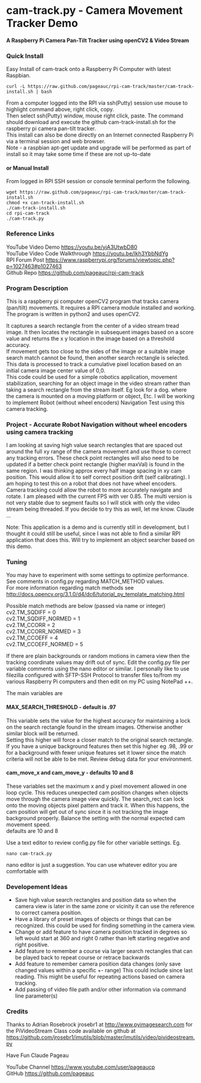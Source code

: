 # cam-track.py  - Camera Movement Tracker Demo
#### A Raspberry Pi Camera Pan-Tilt Tracker using openCV2 & Video Stream

### Quick Install   
Easy Install of cam-track onto a Raspberry Pi Computer with latest Raspbian. 

    curl -L https://raw.github.com/pageauc/rpi-cam-track/master/cam-track-install.sh | bash

From a computer logged into the RPI via ssh(Putty) session use mouse to highlight command above, right click, copy.  
Then select ssh(Putty) window, mouse right click, paste.  The command should 
download and execute the github cam-track-install.sh for the raspberry pi camera pan-tilt tracker.  
This install can also be done directly on an Internet connected Raspberry Pi via a terminal session and web browser.      
Note - a raspbian apt-get update and upgrade will be performed as part of install 
so it may take some time if these are not up-to-date

#### or Manual Install   
From logged in RPI SSH session or console terminal perform the following.

    wget https://raw.github.com/pageauc/rpi-cam-track/master/cam-track-install.sh
    chmod +x can-track-install.sh
    ./cam-track-install.sh
    cd rpi-cam-track
    ./cam-track.py

### Reference Links
YouTube Video Demo https://youtu.be/yjA3UtwbD80   
YouTube Video Code Walkthrough https://youtu.be/lkh3YbbNdYg   
RPI Forum Post https://www.raspberrypi.org/forums/viewtopic.php?p=1027463#p1027463  
Github Repo https://github.com/pageauc/rpi-cam-track   
    
### Program Description
This is a raspberry pi computer openCV2 program that tracks camera (pan/tilt)
 movements. It requires a RPI camera module installed and working. The program is 
written in python2 and uses openCV2.  

It captures a search rectangle from the center of a video stream tread image. 
It then locates the rectangle in subsequent images based on a score value and
returns the x y location in the image based on a threshold accuracy.  
If movement gets too close to the sides of the image or
a suitable image search match cannot be found, then another search rectangle
is selected. This data is processed to track a cumulative pixel location based on
an initial camera image center value of 0,0.    
This code could be used for a simple robotics application, movement stabilization, 
searching for an object image in the video stream rather than taking a search
rectangle from the stream itself.  Eg look for a dog.
where the camera is mounted on a moving platform or object, Etc. 
I will be working to implement Robot (without wheel encoders) Navigation
Test using this camera tracking.

### Project - Accurate Robot Navigation without wheel encoders using camera tracking
I am looking at saving high value search rectangles that
are spaced out around the full xy range of the camera movement and use those
to correct any tracking errors. These check point rectangles will also need to
be updated if a better check point rectangle (higher maxVal) is found in the same region. 
I was thinking approx every half image spacing in xy cam position. 
This would allow it to self correct position drift (self calibrating). 
I am hoping to test this on a robot that does not have wheel encoders. 
Camera tracking could allow the robot to more accurately navigate and rotate.
I am pleased with the current FPS with ver 0.85. The multi version is not very
stable due to segment faults so I will stick with only the video stream being
threaded. 
If you decide to try this as well, let me know.
Claude ...

Note: This application is a demo and is currently still in development, but I 
thought it could still be useful, since I was not able to find a similar
RPI application that does this.  Will try to implement an object searcher based
on this demo.
                         
### Tuning
You may have to experiment with some settings to optimize performance. See comments in
config.py regarding MATCH_METHOD values.     
For more information regarding match
methods see http://docs.opencv.org/3.1.0/d4/dc6/tutorial_py_template_matching.html

Possible match methods are below (passed via name or integer)    
cv2.TM_SQDIFF = 0    
cv2.TM_SQDIFF_NORMED = 1    
cv2.TM_CCORR = 2    
cv2.TM_CCORR_NORMED = 3    
cv2.TM_CCOEFF = 4    
cv2.TM_CCOEFF_NORMED = 5    

If there are plain backgrounds or random motions in camera view then the
tracking coordinate values may drift out of sync.
Edit the config.py file per variable comments using the nano editor or similar.
I personally like to use filezilla configured with SFTP-SSH Protocol to transfer files to/from my
various Raspberry Pi computers and then edit on my PC using NotePad ++.

The main variables are

#### MAX_SEARCH_THRESHOLD - default is .97
This variable sets the value for the highest accuracy for maintaining a 
lock on the search rectangle found in the stream images.  Otherwise another similar block will be returned.  
Setting this higher will force a closer match to the original search rectangle. 
If you have a unique background features then set this higher eg .98, .99 
or for a background with fewer unique features set it lower since the match criteria
will not be able to be met.  Review debug data for your environment.

#### cam_move_x and cam_move_y - defaults 10 and 8
These variables set the maximum x and y pixel movement allowed in one loop cycle.
This reduces unexpected cam position changes when objects move through the 
camera image view quickly.  The search_rect can lock onto the moving objects
pixel pattern and track it. When this happens, the cam position
will get out of sync since it is not tracking the image background properly.
Balance the setting with the normal expected cam movement speed.  
defaults are 10 and 8


Use a text editor to review config.py file for other variable settings.  Eg. 

    nano cam-track.py
    
nano editor is just a suggestion.  You can use whatever editor you are
comfortable with

### Developement Ideas

* Save high value search rectangles and position data so when the camera
view is later in the same zone or vicinity it can use the reference to correct
camera position.
* Have a library of preset images of objects or things that can be recognized.
this could be used for finding something in the camera view.
* Change or add feature to have camera position tracked in degrees so left
would start at 360 and right 0 rather than left starting negative and right positive.
* Add feature to remember a course via larger search rectangles that can be played back
to repeat course or retrace backwards
* Add feature to remember camera position data changes (only save changed values within a
specific +- range) This could include since last reading.  This might be useful for
repeating actions based on camera tracking.
* Add passing of video file path and/or other information via command line parameter(s)

### Credits

Thanks to Adrian Rosebrock jrosebr1 at http://www.pyimagesearch.com 
for the PiVideoStream Class code available on github at
https://github.com/jrosebr1/imutils/blob/master/imutils/video/pivideostream.py

Have Fun Claude Pageau

YouTube Channel https://www.youtube.com/user/pageaucp     
GitHub https://github.com/pageauc   



